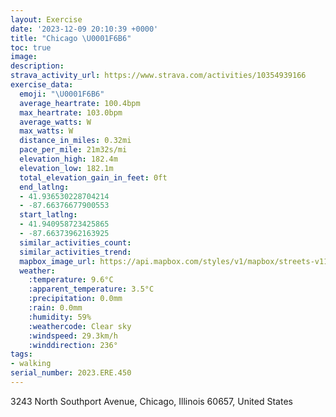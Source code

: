 ```yaml
---
layout: Exercise
date: '2023-12-09 20:10:39 +0000'
title: "Chicago \U0001F6B6"
toc: true
image:
description:
strava_activity_url: https://www.strava.com/activities/10354939166
exercise_data:
  emoji: "\U0001F6B6"
  average_heartrate: 100.4bpm
  max_heartrate: 103.0bpm
  average_watts: W
  max_watts: W
  distance_in_miles: 0.32mi
  pace_per_mile: 21m32s/mi
  elevation_high: 182.4m
  elevation_low: 182.1m
  total_elevation_gain_in_feet: 0ft
  end_latlng:
  - 41.936530228704214
  - -87.66376677900553
  start_latlng:
  - 41.940958723425865
  - -87.66373962163925
  similar_activities_count:
  similar_activities_trend:
  mapbox_image_url: https://api.mapbox.com/styles/v1/mapbox/streets-v11/static/path-5+787af2-1.0(%7Dk~~Fly%60vOP%40FBNVJDtAG),pin-s-s+e5b22e(-87.66375,41.93999),pin-s-f+89ae00(-87.66389,41.93929000000001)/auto/800x800?access_token=pk.eyJ1Ijoiam9zaGJlY2ttYW4iLCJhIjoiY205eWR2aDd1MWZ6djJrbXc4a3M0bWZleiJ9.XiG9OWkNcZk2QzjJbxLB4A
  weather:
    :temperature: 9.6°C
    :apparent_temperature: 3.5°C
    :precipitation: 0.0mm
    :rain: 0.0mm
    :humidity: 59%
    :weathercode: Clear sky
    :windspeed: 29.3km/h
    :winddirection: 236°
tags:
- walking
serial_number: 2023.ERE.450
---
```

3243 North Southport Avenue, Chicago, Illinois 60657, United States
